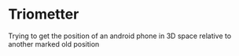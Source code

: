 # Triometter
Trying to get the position of an android phone in 3D space relative to another marked old position
